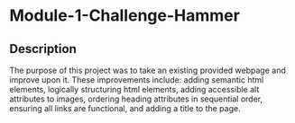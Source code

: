 # Module-1-Challenge-Hammer

## Description

The purpose of this project was to take an existing provided webpage and improve upon it. These improvements include: adding semantic html elements, logically structuring html elements, adding accessible alt attributes to images, ordering heading attributes in sequential order, ensuring all links are functional, and adding a title to the page. 
